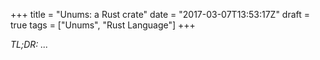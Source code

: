 +++
title = "Unums: a Rust crate"
date = "2017-03-07T13:53:17Z"
draft = true
tags = ["Unums", "Rust Language"]
+++

*TL;DR: ...*

